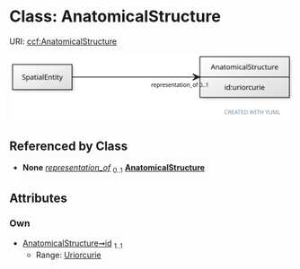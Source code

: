
# Class: AnatomicalStructure



URI: [ccf:AnatomicalStructure](http://purl.org/ccf/AnatomicalStructure)


[![img](images/AnatomicalStructure.svg)](images/AnatomicalStructure.svg)

## Referenced by Class

 *  **None** *[representation_of](representation_of.md)*  <sub>0..1</sub>  **[AnatomicalStructure](AnatomicalStructure.md)**

## Attributes


### Own

 * [AnatomicalStructure➞id](AnatomicalStructure_id.md)  <sub>1..1</sub>
     * Range: [Uriorcurie](types/Uriorcurie.md)
